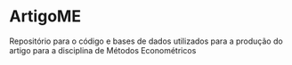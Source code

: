 # ArtigoME
Repositório para o código e bases de dados utilizados para a produção do artigo para a disciplina de Métodos Econométricos
